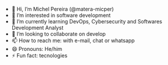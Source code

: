 - 👋 Hi, I’m Michel Pereira (@matera-micper)
- 👀 I’m interested in software development 
- 🌱 I’m currently learning DevOps, Cybersecurity and Softwares Development Analyst  
- 💞️ I’m looking to collaborate on develop
- 📫 How to reach me: with e-mail, chat or whatsapp
- 😄 Pronouns: He/him
- ⚡ Fun fact: tecnologies

<!---
matera-micper/matera-micper is a ✨ special ✨ repository because its `README.md` (this file) appears on your GitHub profile.
You can click the Preview link to take a look at your changes.
--->
